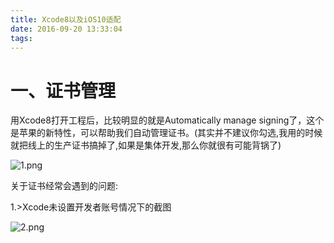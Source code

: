 ```yaml
---
title: Xcode8以及iOS10适配
date: 2016-09-20 13:33:04
tags:
---
```


# 一、证书管理
用Xcode8打开工程后，比较明显的就是Automatically manage signing了，这个是苹果的新特性，可以帮助我们自动管理证书。(其实并不建议你勾选,我用的时候就把线上的生产证书搞掉了,如果是集体开发,那么你就很有可能背锅了)


![1.png](http://oe7165rae.bkt.clouddn.com/image/yaotiancheng.cn/1.png)

关于证书经常会遇到的问题:

1.>Xcode未设置开发者账号情况下的截图

![2.png](http://oe7165rae.bkt.clouddn.com/image/yaotiancheng.cn/2.png)



